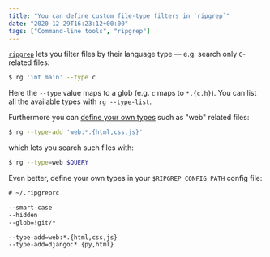 ```yaml
---
title: "You can define custom file-type filters in `ripgrep`"
date: "2020-12-29T16:23:12+00:00"
tags: ["Command-line tools", "ripgrep"]
---
```


[`ripgrep`](https://github.com/BurntSushi/ripgrep) lets you filter files
by their language type — e.g. search only `C`-related files:

```bash
$ rg 'int main' --type c
```

Here the `--type` value maps to a glob (e.g. `c` maps to `*.{c.h}`). You can
list all the available types with `rg --type-list`.

Furthermore you can [define your own types](https://github.com/BurntSushi/ripgrep/blob/master/GUIDE.md#manual-filtering-file-types) such as "web" related files:

```bash
$ rg --type-add 'web:*.{html,css,js}'
```

which lets you search such files with:

```bash
$ rg --type=web $QUERY
```

Even better, define your own types in your `$RIPGREP_CONFIG_PATH` config file:

```txt
# ~/.ripgreprc

--smart-case
--hidden
--glob=!git/*

--type-add=web:*.{html,css,js}
--type-add=django:*.{py,html}
```





